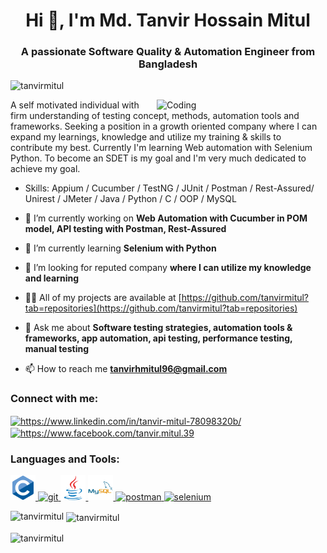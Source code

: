 <h1 align="center">Hi 👋, I'm Md. Tanvir Hossain Mitul</h1>
<h3 align="center">A passionate Software Quality & Automation Engineer from Bangladesh</h3>
<p align="left"> <img src="https://komarev.com/ghpvc/?username=tanvirmitul&label=Profile%20views&color=0e75b6&style=flat" alt="tanvirmitul" /> </p>

<img align="right" alt="Coding" width="270" src="https://miro.medium.com/max/1400/1*4fNBO_UDYEVxM0E5T2FyJQ.gif">

A self motivated individual with firm understanding of testing concept, methods, automation tools and frameworks. Seeking a position in a growth oriented company where I can expand my learnings, knowledge and utilize my training & skills to contribute my best. Currently I'm learning Web automation with Selenium Python. To become an SDET is my goal and I'm very much dedicated to achieve my goal.

- Skills:  Appium / Cucumber / TestNG / JUnit / Postman / Rest-Assured/ Unirest / JMeter / Java / Python / C / OOP / MySQL

- 🔭 I’m currently working on **Web Automation with Cucumber in POM model, API testing with Postman, Rest-Assured**

- 🌱 I’m currently learning **Selenium with Python**

- 🤝 I’m looking for reputed company **where I can utilize my knowledge and learning**

- 👨‍💻 All of my projects are available at [https://github.com/tanvirmitul?tab=repositories](https://github.com/tanvirmitul?tab=repositories)

- 💬 Ask me about **Software testing strategies, automation tools & frameworks, app automation, api testing, performance testing, manual testing**

- 📫 How to reach me **tanvirhmitul96@gmail.com**

<h3 align="left">Connect with me:</h3>
<p align="left">
<a href="https://linkedin.com/in/https://www.linkedin.com/in/tanvir-mitul-78098320b/" target="blank"><img align="center" src="https://raw.githubusercontent.com/rahuldkjain/github-profile-readme-generator/master/src/images/icons/Social/linked-in-alt.svg" alt="https://www.linkedin.com/in/tanvir-mitul-78098320b/" height="30" width="40" /></a>
<a href="https://fb.com/https://www.facebook.com/tanvir.mitul.39" target="blank"><img align="center" src="https://raw.githubusercontent.com/rahuldkjain/github-profile-readme-generator/master/src/images/icons/Social/facebook.svg" alt="https://www.facebook.com/tanvir.mitul.39" height="30" width="40" /></a>
</p>

<h3 align="left">Languages and Tools:</h3>
<p align="left"> <a href="https://www.cprogramming.com/" target="_blank" rel="noreferrer"> <img src="https://raw.githubusercontent.com/devicons/devicon/master/icons/c/c-original.svg" alt="c" width="40" height="40"/> </a> <a href="https://git-scm.com/" target="_blank" rel="noreferrer"> <img src="https://www.vectorlogo.zone/logos/git-scm/git-scm-icon.svg" alt="git" width="40" height="40"/> </a> <a href="https://www.java.com" target="_blank" rel="noreferrer"> <img src="https://raw.githubusercontent.com/devicons/devicon/master/icons/java/java-original.svg" alt="java" width="40" height="40"/> </a> <a href="https://www.mysql.com/" target="_blank" rel="noreferrer"> <img src="https://raw.githubusercontent.com/devicons/devicon/master/icons/mysql/mysql-original-wordmark.svg" alt="mysql" width="40" height="40"/> </a> <a href="https://postman.com" target="_blank" rel="noreferrer"> <img src="https://www.vectorlogo.zone/logos/getpostman/getpostman-icon.svg" alt="postman" width="40" height="40"/> </a> <a href="https://www.selenium.dev" target="_blank" rel="noreferrer"> <img src="https://raw.githubusercontent.com/detain/svg-logos/780f25886640cef088af994181646db2f6b1a3f8/svg/selenium-logo.svg" alt="selenium" width="40" height="40"/> </a> </p>

<p><img align="left" src="https://github-readme-stats.vercel.app/api/top-langs?username=tanvirmitul&show_icons=true&locale=en&layout=compact" alt="tanvirmitul" /></p>

<p>&nbsp;<img align="center" src="https://github-readme-stats.vercel.app/api?username=tanvirmitul&show_icons=true&locale=en" alt="tanvirmitul" /></p>

<p><img align="center" src="https://github-readme-streak-stats.herokuapp.com/?user=tanvirmitul&" alt="tanvirmitul" /></p>
